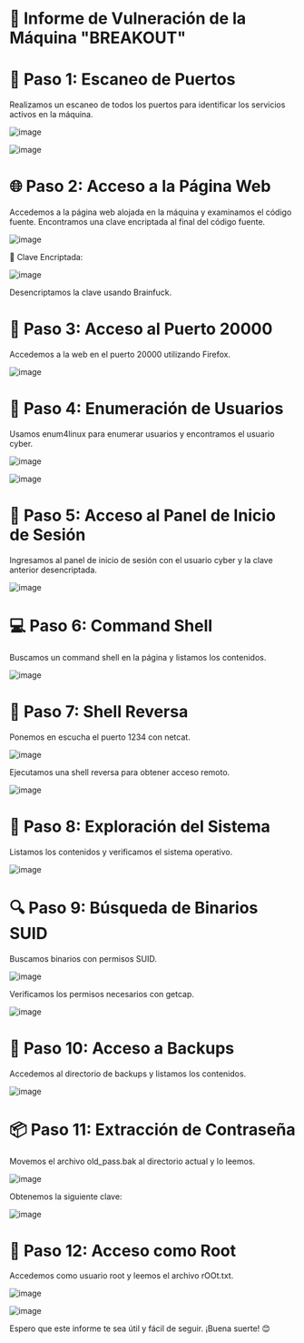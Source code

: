 # 🎯 Informe de Vulneración de la Máquina "BREAKOUT"

# 🚀 Paso 1: Escaneo de Puertos
Realizamos un escaneo de todos los puertos para identificar los servicios activos en la máquina.

![image](https://github.com/user-attachments/assets/ff412655-2084-4cdd-8441-2985d1900256)

![image](https://github.com/user-attachments/assets/b1b128b9-a06f-4da5-b517-38fe08045b19)

# 🌐 Paso 2: Acceso a la Página Web
Accedemos a la página web alojada en la máquina y examinamos el código fuente. Encontramos una clave encriptada al final del código fuente.

![image](https://github.com/user-attachments/assets/ea4d661f-d073-42b3-b331-972ac3af91c0)

🔐 Clave Encriptada:

![image](https://github.com/user-attachments/assets/c828b24e-fc00-4827-a4f8-8c97cf42ebd9)

Desencriptamos la clave usando Brainfuck.

# 🔌 Paso 3: Acceso al Puerto 20000
Accedemos a la web en el puerto 20000 utilizando Firefox.

![image](https://github.com/user-attachments/assets/3924e332-afac-454d-99bf-39ecabbd6d10)

# 👤 Paso 4: Enumeración de Usuarios
Usamos enum4linux para enumerar usuarios y encontramos el usuario cyber.

![image](https://github.com/user-attachments/assets/0bceda66-add5-4628-a1d7-071bdb52fe35)

![image](https://github.com/user-attachments/assets/cfe0d12f-834a-4dc7-93c2-02680e4413ba)

# 🔐 Paso 5: Acceso al Panel de Inicio de Sesión
Ingresamos al panel de inicio de sesión con el usuario cyber y la clave anterior desencriptada.

![image](https://github.com/user-attachments/assets/1b187aa1-0276-4df4-bcc2-042d60207ba3)

# 💻 Paso 6: Command Shell
Buscamos un command shell en la página y listamos los contenidos.

![image](https://github.com/user-attachments/assets/f22875dd-e5ca-47a8-9631-f5097d370225)

# 🔄 Paso 7: Shell Reversa
Ponemos en escucha el puerto 1234 con netcat.

![image](https://github.com/user-attachments/assets/6b47536a-834b-4231-8916-f39b7034f0a1)

Ejecutamos una shell reversa para obtener acceso remoto.

![image](https://github.com/user-attachments/assets/4abe10d3-f1ae-40cc-8d00-bfee8a3a54ed)

# 📂 Paso 8: Exploración del Sistema
Listamos los contenidos y verificamos el sistema operativo.

![image](https://github.com/user-attachments/assets/f0240078-c108-42de-9cf6-bd9b62e29dee)

# 🔍 Paso 9: Búsqueda de Binarios SUID
Buscamos binarios con permisos SUID.

![image](https://github.com/user-attachments/assets/a9dc791e-c27c-4c17-9d09-0196296242bf)

Verificamos los permisos necesarios con getcap.

![image](https://github.com/user-attachments/assets/72269eb1-a854-4acc-9b95-a16037382e0f)

# 📁 Paso 10: Acceso a Backups
Accedemos al directorio de backups y listamos los contenidos.

![image](https://github.com/user-attachments/assets/f64a38aa-5254-43f4-afcd-d0ac8e74359c)

# 📦 Paso 11: Extracción de Contraseña
Movemos el archivo old_pass.bak al directorio actual y lo leemos.

![image](https://github.com/user-attachments/assets/bd990cdb-35af-4d3b-9330-1cc65f5f4112)

Obtenemos la siguiente clave:

![image](https://github.com/user-attachments/assets/745aead0-015d-4d21-87c7-5368299aa8df)

# 🔑 Paso 12: Acceso como Root
Accedemos como usuario root y leemos el archivo rOOt.txt.

![image](https://github.com/user-attachments/assets/d6a0d02e-8f87-4351-afe7-36afd44d0420)

![image](https://github.com/user-attachments/assets/ddbf042b-de80-4d19-b3d1-f5f617a332f6)

Espero que este informe te sea útil y fácil de seguir. ¡Buena suerte! 😊




